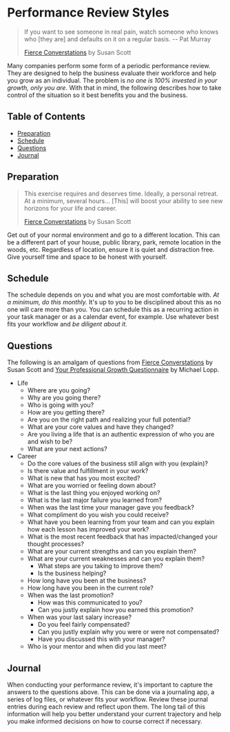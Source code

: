 # Performance Review Styles

> If you want to see someone in real pain, watch someone who knows who [they are] and defaults on
> it on a regular basis. -- Pat Murray
>
> [Fierce Converstations](https://fierceinc.com/fierce-conversations) by Susan Scott

Many companies perform some form of a periodic performance review. They are designed to help the
business evaluate their workforce and help you grow as an individual. The problem is *no one is 100%
invested in your growth, only you are*. With that in mind, the following describes how to take
control of the situation so it best benefits you and the business.

<!-- Tocer[start]: Auto-generated, don't remove. -->

## Table of Contents

  - [Preparation](#preparation)
  - [Schedule](#schedule)
  - [Questions](#questions)
  - [Journal](#journal)

<!-- Tocer[finish]: Auto-generated, don't remove. -->

## Preparation

> This exercise requires and deserves time. Ideally, a personal retreat. At a minimum, several
> hours... [This] will boost your ability to see new horizons for your life and career.
>
> [Fierce Converstations](https://fierceinc.com/fierce-conversations) by Susan Scott

Get out of your normal environment and go to a different location. This can be a different part of
your house, public library, park, remote location in the woods, etc. Regardless of location, ensure
it is quiet and distraction free. Give yourself time and space to be honest with yourself.

## Schedule

The schedule depends on you and what you are most comfortable with. *At a minimum, do this monthly.*
It's up to you to be disciplined about this as no one will care more than you. You can schedule this
as a recurring action in your task manager or as a calendar event, for example. Use whatever best
fits your workflow and *be diligent about it*.

## Questions

The following is an amalgam of questions from [Fierce Converstations](https://fierceinc.com/fierce-conversations)
by Susan Scott and [Your Professional Growth Questionnaire](https://is.gd/PS1C6P) by Michael Lopp.

- Life
  - Where are you going?
  - Why are you going there?
  - Who is going with you?
  - How are you getting there?
  - Are you on the right path and realizing your full potential?
  - What are your core values and have they changed?
  - Are you living a life that is an authentic expression of who you are and wish to be?
  - What are your next actions?
- Career
  - Do the core values of the business still align with you (explain)?
  - Is there value and fulfillment in your work?
  - What is new that has you most excited?
  - What are you worried or feeling down about?
  - What is the last thing you enjoyed working on?
  - What is the last major failure you learned from?
  - When was the last time your manager gave you feedback?
  - What compliment do you wish you could receive?
  - What have you been learning from your team and can you explain how each lesson has improved your
    work?
  - What is the most recent feedback that has impacted/changed your thought processes?
  - What are your current strengths and can you explain them?
  - What are your current weaknesses and can you explain them?
    - What steps are you taking to improve them?
    - Is the business helping?
  - How long have you been at the business?
  - How long have you been in the current role?
  - When was the last promotion?
    - How was this communicated to you?
    - Can you justly explain how you earned this promotion?
  - When was your last salary increase?
    - Do you feel fairly compensated?
    - Can you justly explain why you were or were not compensated?
    - Have you discussed this with your manager?
  - Who is your mentor and when did you last meet?

## Journal

When conducting your performance review, it's important to capture the answers to the questions
above. This can be done via a journaling app, a series of log files, or whatever fits your workflow.
Review these journal entries during each review and reflect upon them. The long tail of this
information will help you better understand your current trajectory and help you make informed
decisions on how to course correct if necessary.

